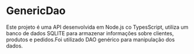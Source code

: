 # GenericDao
Este projeto é uma API desenvolvida em Node.js co TypesScript,
utiliza um banco de dados SQLITE para armazenar  informações
sobre clientes, produtos e pedidos.Foi utilizado DAO genérico para manipulação dos dados.
